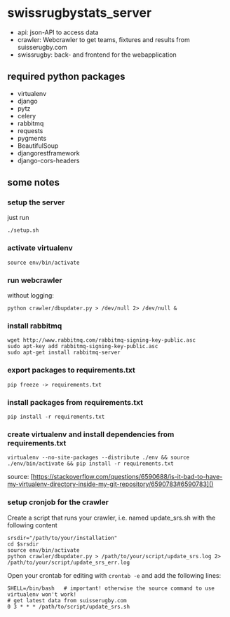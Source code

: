 swissrugbystats_server
======================

- api: json-API to access data
- crawler: Webcrawler to get teams, fixtures and results from suisserugby.com
- swissrugby: back- and frontend for the webapplication


required python packages
------------------------
- virtualenv
- django
- pytz
- celery
- rabbitmq
- requests
- pygments
- BeautifulSoup
- djangorestframework
- django-cors-headers


some notes
----------

### setup the server
just run

    ./setup.sh

### activate virtualenv

    source env/bin/activate

### run webcrawler
without logging:

    python crawler/dbupdater.py > /dev/null 2> /dev/null &

### install rabbitmq

    wget http://www.rabbitmq.com/rabbitmq-signing-key-public.asc
    sudo apt-key add rabbitmq-signing-key-public.asc
    sudo apt-get install rabbitmq-server

### 

### export packages to requirements.txt

    pip freeze -> requirements.txt

### install packages from requirements.txt

    pip install -r requirements.txt

### create virtualenv and install dependencies from requirements.txt

    virtualenv --no-site-packages --distribute ./env && source ./env/bin/activate && pip install -r requirements.txt
    
source: [https://stackoverflow.com/questions/6590688/is-it-bad-to-have-my-virtualenv-directory-inside-my-git-repository/6590783#6590783]()

### setup cronjob for the crawler
Create a script that runs your crawler, i.e. named update_srs.sh with the following content

    srsdir="/path/to/your/installation"
    cd $srsdir
    source env/bin/activate
    python crawler/dbupdater.py > /path/to/your/script/update_srs.log 2> /path/to/your/script/update_srs_err.log


Open your crontab for editing with `crontab -e` and add the following lines:

    SHELL=/bin/bash   # important! otherwise the source command to use virtualenv won't work!
    # get latest data from suisserugby.com
    0 3 * * * /path/to/script/update_srs.sh

